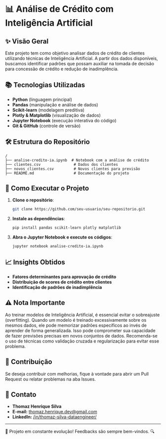 # 📊 Análise de Crédito com Inteligência Artificial

## ✨ Visão Geral
Este projeto tem como objetivo analisar dados de crédito de clientes utilizando técnicas de Inteligência Artificial. A partir dos dados disponíveis, buscamos identificar padrões que possam auxiliar na tomada de decisão para concessão de crédito e redução de inadimplência.

## 📚 Tecnologias Utilizadas
- **Python** (linguagem principal)
- **Pandas** (manipulação e análise de dados)
- **Scikit-learn** (modelagem preditiva)
- **Plotly & Matplotlib** (visualização de dados)
- **Jupyter Notebook** (execução interativa do código)
- **Git & GitHub** (controle de versão)

## 🛠️ Estrutura do Repositório
```
/
├── analise-credito-ia.ipynb  # Notebook com a análise de crédito
├── clientes.csv               # Dados dos clientes
├── novos_clientes.csv         # Novos clientes para previsão
├── README.md                  # Documentação do projeto
```

## 🔄 Como Executar o Projeto
1. **Clone o repositório**:
   ```bash
   git clone https://github.com/seu-usuario/seu-repositorio.git
   ```

2. **Instale as dependências**:
   ```bash
   pip install pandas scikit-learn plotly matplotlib
   ```

3. **Abra o Jupyter Notebook e execute os códigos**:
   ```bash
   jupyter notebook analise-credito-ia.ipynb
   ```

## 📈 Insights Obtidos
- **Fatores determinantes para aprovação de crédito**
- **Distribuição de scores de crédito entre clientes**
- **Identificação de padrões de inadimplência**

## ⚠️ Nota Importante
Ao treinar modelos de Inteligência Artificial, é essencial evitar o sobreajuste (overfitting). Quando um modelo é treinado excessivamente sobre os mesmos dados, ele pode memorizar padrões específicos ao invés de aprender de forma generalizada. Isso pode comprometer sua capacidade de fazer previsões precisas em novos conjuntos de dados. Recomenda-se o uso de técnicas como validação cruzada e regularização para evitar esse problema.

## 💼 Contribuição
Se deseja contribuir com melhorias, fique à vontade para abrir um Pull Request ou relatar problemas na aba Issues.

## 📢 Contato
- **Thomaz Henrique Silva**  
- **E-mail:** thomaz.henrique.dev@gmail.com  
- **LinkedIn:** [/in/thomaz-silva-dataengineer/](https://www.linkedin.com/in/thomaz-silva-dataengineer/)

---
🚀 Projeto em constante evolução! Feedbacks são sempre bem-vindos. 🔍

